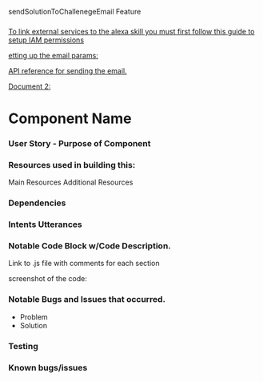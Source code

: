 sendSolutionToChallenegeEmail Feature

### 

[To link external services to the alexa skill you must first follow this guide to setup IAM permissions](https://developer.amazon.com/en-US/docs/alexa/hosted-skills/alexa-hosted-skills-personal-aws.html)

[etting up the email params:](https://aws.amazon.com/premiumsupport/knowledge-center/lambda-send-email-ses/)

[API reference for sending the email.](https://aws.amazon.com/premiumsupport/knowledge-center/lambda-send-email-ses/)

[Document 2:](https://pamphl3t.medium.com/send-a-email-from-your-alexa-with-aws-ses-176a81515680)

# Component Name

### User Story - Purpose of Component

### Resources used in building this:
Main Resources
Additional Resources

### Dependencies

### Intents Utterances

### Notable Code Block w/Code Description.
Link to .js file with comments for each section

screenshot of the code:


### Notable Bugs and Issues that occurred.
- Problem
- Solution

### Testing

### Known bugs/issues
